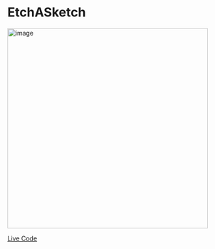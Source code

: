 # EtchASketch

<img width="450" height="auto" alt="image" src="https://github.com/kevinnkimm/EtchASketch/assets/43616290/2e8a4ec7-ba74-4090-9d3b-9eeb538add75">

[Live Code](https://kevinnkimm.github.io/EtchASketch/](https://kevinnkimm.github.io/EtchASketch/)https://kevinnkimm.github.io/EtchASketch/)

